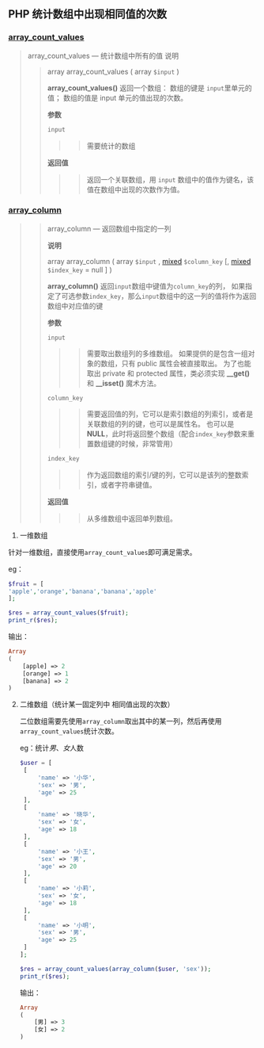 ## PHP 统计数组中出现相同值的次数

### [array_count_values ](http://php.net/manual/zh/function.array-count-values.php)

>  array_count_values — 统计数组中所有的值
>  说明
> >
> > array array_count_values ( array `$input` )
> >
> > **array_count_values()** 返回一个数组： 数组的键是 `input`里单元的值； 数组的值是 input 单元的值出现的次数。
> >
> > **参数**
> >
> > ```php
> > input
> > ```
> >
> > > > 需要统计的数组
> >
> >  **返回值**
> >
> > > > 返回一个关联数组，用 `input` 数组中的值作为键名，该值在数组中出现的次数作为值。

### [array_column](http://php.net/manual/zh/function.array-column.php)

> > array_column — 返回数组中指定的一列
> >
> >  **说明** 
> >
> > array array_column ( array `$input` , [mixed](http://php.net/manual/zh/language.pseudo-types.php#language.types.mixed) `$column_key` [, [mixed](http://php.net/manual/zh/language.pseudo-types.php#language.types.mixed) `$index_key` = null ] )
> >
> > **array_column()** 返回`input`数组中键值为`column_key`的列， 如果指定了可选参数`index_key`，那么`input`数组中的这一列的值将作为返回数组中对应值的键
> >
> > **参数**
> >
> > ```p&#39;h&#39;p
> > input
> > ```
> >
> > > > 需要取出数组列的多维数组。 如果提供的是包含一组对象的数组，只有 public 属性会被直接取出。 为了也能取出 private 和 protected 属性，类必须实现 **__get()** 和 **__isset()** 魔术方法。
> >
> > ```
> > column_key
> > ```
> >
> > > > 需要返回值的列，它可以是索引数组的列索引，或者是关联数组的列的键，也可以是属性名。 也可以是**NULL**，此时将返回整个数组（配合`index_key`参数来重置数组键的时候，非常管用）
> >
> > ```php
> > index_key
> > ```
> >
> > > >  作为返回数组的索引/键的列，它可以是该列的整数索引，或者字符串键值。
> >
> > **返回值**
> >
> > > >  从多维数组中返回单列数组。
> > > >


1.  一维数组

   针对一维数组，直接使用`array_count_values`即可满足需求。

   eg：

   ```php
   $fruit = [
   'apple','orange','banana','banana','apple'
   ];
   
   $res = array_count_values($fruit);
   print_r($res);
   ```

   输出：

```php
Array
(
    [apple] => 2
    [orange] => 1
    [banana] => 2
)
```



2. 二维数组（统计某一固定列中 相同值出现的次数）

   二位数组需要先使用`array_column`取出其中的某一列，然后再使用`array_count_values`统计次数。

   eg：统计*男*、*女*人数

   ```php
   $user = [
   	[
   		'name' => '小华',
   		'sex' => '男',
   		'age' => 25
   	],
   	[
   		'name' => '晓华',
   		'sex' => '女',
   		'age' => 18
   	],
   	[
   		'name' => '小王',
   		'sex' => '男',
   		'age' => 20
   	],
   	[
   		'name' => '小莉',
   		'sex' => '女',
   		'age' => 18
   	],
   	[
   		'name' => '小明',
   		'sex' => '男',
   		'age' => 25
   	]
   ];
   
   $res = array_count_values(array_column($user, 'sex'));
   print_r($res);
   ```

   输出：

   ```php
   Array
   (
       [男] => 3
       [女] => 2
   )
   ```
